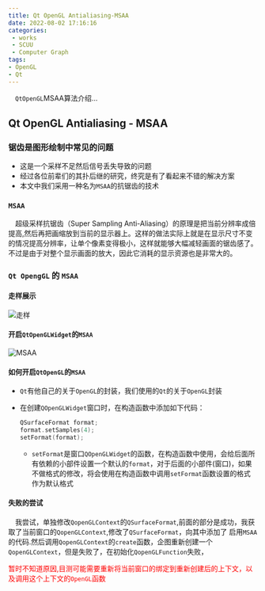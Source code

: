 ```yaml
---
title: Qt OpenGL Antialiasing-MSAA
date: 2022-08-02 17:16:16
categories:
 - works
 - SCUU
 - Computer Graph
tags:
- OpenGL
- Qt
---
```


<p>
&ensp;&ensp;<code>QtOpenGL</code>MSAA算法介绍...
</p>

<!-- more -->

## Qt OpenGL Antialiasing - MSAA 

### 锯齿是图形绘制中常见的问题
- 这是一个采样不足然后信号丢失导致的问题
- 经过各位前辈们的其扑后继的研究，终究是有了看起来不错的解决方案
- 本文中我们采用一种名为`MSAA`的抗锯齿的技术

### `MSAA`

<p>
&ensp;&ensp;超级采样抗锯齿（Super Sampling Anti-Aliasing）的原理是把当前分辨率成倍提高,然后再把画缩放到当前的显示器上。这样的做法实际上就是在显示尺寸不变的情况提高分辨率，让单个像素变得极小，这样就能够大幅减轻画面的锯齿感了。不过是由于对整个显示画面的放大，因此它消耗的显示资源也是非常大的。
</p>

### `Qt OpengGL` 的 `MSAA`

#### 走样展示

![走样](https://raw.githubusercontent.com/Ranbun/images/main/blog/OpenGL/OpenGLAntialiasing.png "线的走样")


#### 开启`QtOpenGLWidget`的`MSAA`

![MSAA](https://raw.githubusercontent.com/Ranbun/images/main/blog/OpenGL/OpenGLAntialiasing-MSAA.png "MSAA")

#### 如何开启`QtOpenGL`的`MSAA`

- `Qt`有他自己的关于`OpenGL`的封装，我们使用的`Qt`的关于`OpenGL`封装
- 在创建`QOpenGLWidget`窗口时，在构造函数中添加如下代码：

    ```cpp
    QSurfaceFormat format;
    format.setSamples(4);
    setFormat(format);
    ```

    - `setFormat`是窗口`QOpenGLWidget`的函数，在构造函数中使用，会给后面所有依赖的小部件设置一个默认的`format`，对于后面的小部件(窗口)，如果不做格式的修改，将会使用在构造函数中调用`setFormat`函数设置的格式作为默认格式

#### 失败的尝试
<p>
    &ensp;&ensp;我尝试，单独修改<code>QopenGLContext</code>的<code>QSurfaceFormat</code>,前面的部分是成功，我获取了当前窗口的<code>QopenGLContext</code>,修改了<code>QSurfaceFormat</code>，向其中添加了
    启用<code>MSAA</code>的代码.然后调用<code>QopenGLContext</code>的<code>create</code>函数，企图重新创建一个<code>QopenGLContext</code>，但是失败了，在初始化<code>QopenGLFunction</code>失败，<p style="color:red">暂时不知道原因,目测可能需要重新将当前窗口的绑定到重新创建后的上下文，以及调用这个上下文的<code>OpenGL</code>函数
    </p>
</p>






